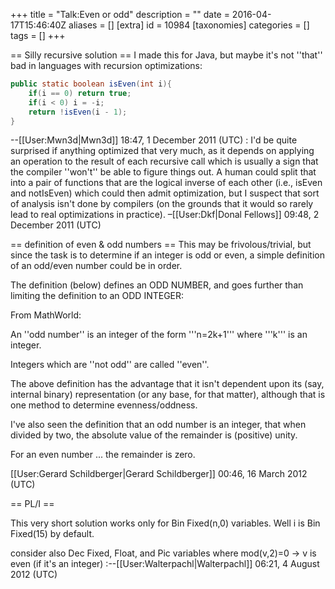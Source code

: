 +++
title = "Talk:Even or odd"
description = ""
date = 2016-04-17T15:46:40Z
aliases = []
[extra]
id = 10984
[taxonomies]
categories = []
tags = []
+++

== Silly recursive solution ==
I made this for Java, but maybe it's not ''that'' bad in languages with recursion optimizations:

```java
public static boolean isEven(int i){
	if(i == 0) return true;
	if(i < 0) i = -i;
	return !isEven(i - 1);
}
```
 --[[User:Mwn3d|Mwn3d]] 18:47, 1 December 2011 (UTC)
: I'd be quite surprised if anything optimized that very much, as it depends on applying an operation to the result of each recursive call which is usually a sign that the compiler ''won't'' be able to figure things out. A human could split that into a pair of functions that are the logical inverse of each other (i.e., isEven and notIsEven) which could then admit optimization, but I suspect that sort of analysis isn't done by compilers (on the grounds that it would so rarely lead to real optimizations in practice). –[[User:Dkf|Donal Fellows]] 09:48, 2 December 2011 (UTC)

== definition of even & odd numbers ==
This may be frivolous/trivial, but since the task is to determine if an integer is odd or even, a simple definition of an odd/even number could be in order.

The definition (below) defines an ODD NUMBER, and goes further than limiting the definition to an ODD INTEGER:


From MathWorld:

An   ''odd number''   is an integer of the form   '''n=2k+1'''   where   '''k'''   is an integer.

Integers which are   ''not odd''    are called   ''even''.


The above definition has the advantage that it isn't dependent upon its (say, internal binary) representation (or any base, for that matter), although that is one method to determine evenness/oddness. 

I've also seen the definition that an odd number is an integer, that when divided by two, the absolute value of the remainder is (positive) unity.

For an even number ... the remainder is zero.


[[User:Gerard Schildberger|Gerard Schildberger]] 00:46, 16 March 2012 (UTC)

== PL/I ==

This very short solution works only for Bin Fixed(n,0) variables.
Well i is Bin Fixed(15) by default.

consider also Dec Fixed, Float, and Pic variables
where mod(v,2)=0 -> v is even (if it's an integer)
:--[[User:Walterpachl|Walterpachl]] 06:21, 4 August 2012 (UTC)
